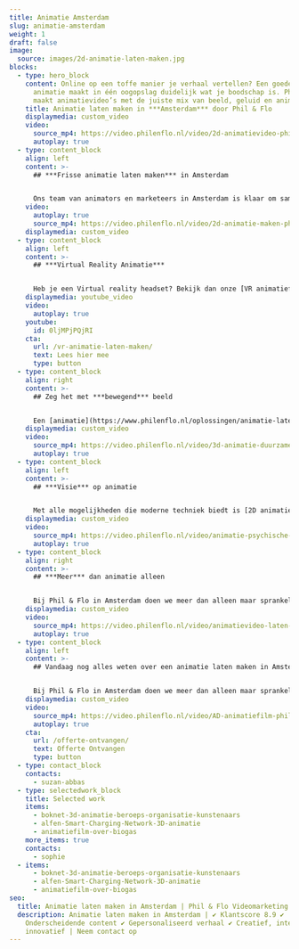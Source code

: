 ```yaml
---
title: Animatie Amsterdam
slug: animatie-amsterdam
weight: 1
draft: false
image:
  source: images/2d-animatie-laten-maken.jpg
blocks:
  - type: hero_block
    content: Online op een toffe manier je verhaal vertellen? Een goede creatieve
      animatie maakt in één oogopslag duidelijk wat je boodschap is. Phil & Flo
      maakt animatievideo’s met de juiste mix van beeld, geluid en animatie.
    title: Animatie laten maken in ***Amsterdam*** door Phil & Flo
    displaymedia: custom_video
    video:
      source_mp4: https://video.philenflo.nl/video/2d-animatievideo-phil-en-flo.mp4
      autoplay: true
  - type: content_block
    align: left
    content: >-
      ## ***Frisse animatie laten maken*** in Amsterdam


      Ons team van animators en marketeers in Amsterdam is klaar om samen te werken met bedrijven, instanties en ondernemers die op zoek zijn naar een frisse manier van storytelling en [videomarketing](https://www.philenflo.nl/oplossingen/videomarketing/). We produceren voor jou de juiste online marketing content; unieke, op maat gemaakte [animatiefilms](https://www.philenflo.nl/animatiefilm-laten-maken/).
    video:
      autoplay: true
      source_mp4: https://video.philenflo.nl/video/2d-animatie-maken-phil-en-flo.mp4
    displaymedia: custom_video
  - type: content_block
    align: left
    content: >-
      ## ***Virtual Reality Animatie***


      Heb je een Virtual reality headset? Bekijk dan onze [VR animatiefilms](https://www.philenflo.nl/oplossingen/virtual-reality/) eens! Deze oplossing biedt geweldige mogelijkheden als je echt wilt opvallen. Ook geweldig om te gebruiken op beurzen of tijdens presentaties!
    displaymedia: youtube_video
    video:
      autoplay: true
    youtube:
      id: 0ljMPjPQjRI
    cta:
      url: /vr-animatie-laten-maken/
      text: Lees hier mee
      type: button
  - type: content_block
    align: right
    content: >-
      ## Zeg het met ***bewegend*** beeld


      Een [animatie](https://www.philenflo.nl/oplossingen/animatie-laten-maken/) doet twee dingen veel beter dan tekst en statische afbeeldingen: opvallen en een verhaal vertellen. Je pakt de aandacht met graphics en een stijl die je doelgroep aanspreken, en goed bij je bedrijf passen. In een duidelijke, luchtige en sfeervolle animatie vertel je een verhaal op een speelse of juist serieuze manier. Daar zetten we natuurlijk ook passende achtergrondmuziek, geluidseffecten en een prettige voice-over voor in. Hoe dan ook, de boodschap komt altijd helder over.
    displaymedia: custom_video
    video:
      source_mp4: https://video.philenflo.nl/video/3d-animatie-duurzame-energie.mp4
      autoplay: true
  - type: content_block
    align: left
    content: >-
      ## ***Visie*** op animatie


      Met alle mogelijkheden die moderne techniek biedt is [2D animatie](https://www.philenflo.nl/2d-animatie/), [3D Animatie](https://www.philenflo.nl/2d-animatie/), interactieve animatie en [Virtual Reality animatie](https://www.philenflo.nl/vr-animatie-laten-maken/) voor iedereen binnen bereik. Dat vraagt meer dan ooit om een onderscheidende visie. Wij geloven dat een animatiefilm om een paar elementen moet gaan; unieke stijl, goede stem en uiteraard een aansprekend verhaal. Die elementen verpakken we tot een sfeervolle animatie, waarin jouw stijl en boodschap de hoofdrol spelen. Dat lukt alleen als we goed samen werken en voor jou een concept op maat maken en kiezen voor een unieke stijl.
    displaymedia: custom_video
    video:
      source_mp4: https://video.philenflo.nl/video/animatie-psychische-zorg.mp4
      autoplay: true
  - type: content_block
    align: right
    content: >-
      ## ***Meer*** dan animatie alleen


      Bij Phil & Flo in Amsterdam doen we meer dan alleen maar sprankelende animaties in elkaar zetten. We helpen je ook op weg om met deze animatie je promotiecampagnes, social-mediastrategie en klantenservice naar het volgende niveau te tillen. We optimaliseren de video’s voor een betere vindbaarheid in zoekmachines en adviseren je over gericht adverteren met video’s. Meer weten? Neem dan vrijblijvend [contact](https://www.philenflo.nl/contact/) met ons op.
    displaymedia: custom_video
    video:
      source_mp4: https://video.philenflo.nl/video/animatievideo-laten-maken-phil-en-flo.mp4
      autoplay: true
  - type: content_block
    align: left
    content: >-
      ## Vandaag nog alles weten over een animatie laten maken in Amsterdam?


      Bij Phil & Flo in Amsterdam doen we meer dan alleen maar sprankelende animaties in elkaar zetten. We helpen je ook op weg om met deze animatie je promotiecampagnes, social media strategie en klantenservice naar het volgende niveau te tillen.
    displaymedia: custom_video
    video:
      source_mp4: https://video.philenflo.nl/video/AD-animatiefilm-phil-en-flo.mp4
      autoplay: true
    cta:
      url: /offerte-ontvangen/
      text: Offerte Ontvangen
      type: button
  - type: contact_block
    contacts:
      - suzan-abbas
  - type: selectedwork_block
    title: Selected work
    items:
      - boknet-3d-animatie-beroeps-organisatie-kunstenaars
      - alfen-Smart-Charging-Network-3D-animatie
      - animatiefilm-over-biogas
    more_items: true
    contacts:
      - sophie
  - items:
      - boknet-3d-animatie-beroeps-organisatie-kunstenaars
      - alfen-Smart-Charging-Network-3D-animatie
      - animatiefilm-over-biogas
seo:
  title: Animatie laten maken in Amsterdam | Phil & Flo Videomarketing
  description: Animatie laten maken in Amsterdam | ✔ Klantscore 8.9 ✔
    Onderscheidende content ✔ Gepersonaliseerd verhaal ✔ Creatief, interactief &
    innovatief | Neem contact op
---
```

